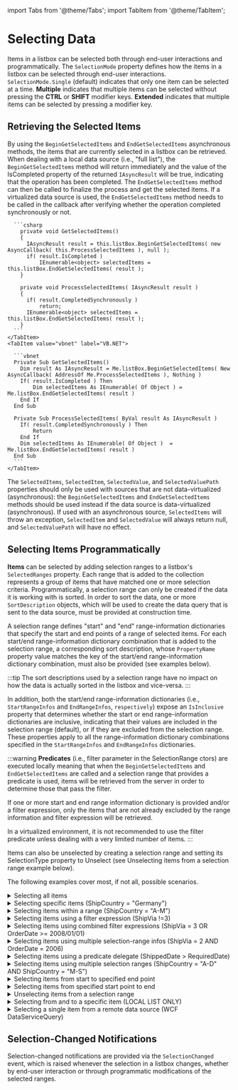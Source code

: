 import Tabs from '@theme/Tabs';
import TabItem from '@theme/TabItem';

# Selecting Data

Items in a listbox can be selected both through end-user interactions and programmatically. The `SelectionMode` property defines how the items in a listbox can be selected through end-user interactions. `SelectionMode.Single` (default) indicates that only one item can be selected at a time. **Multiple** indicates that multiple items can be selected without pressing the **CTRL** or **SHIFT** modifier keys. **Extended** indicates that multiple items can be selected by pressing a modifier key.

## Retrieving the Selected Items
By using the `BeginGetSelectedItems` and `EndGetSelectedItems` asynchronous methods, the items that are currently selected in a listbox can be retrieved. When dealing with a local data source (i.e., "full list"), the `BeginGetSelectedItems` method will return immediately and the value of the IsCompleted property of the returned `IAsyncResult` will be true, indicating that the operation has been completed. The `EndGetSelectedItems` method can then be called to finalize the process and get the selected items. If a virtualized data source is used, the `EndGetSelectedItems` method needs to be called in the callback after verifying whether the operation completed synchronously or not.

<Tabs>
    <TabItem value="csharp" label="C#" default>

      ```csharp
        private void GetSelectedItems()
        {
          IAsyncResult result = this.listBox.BeginGetSelectedItems( new AsyncCallback( this.ProcessSelectedItems ), null );
          if( result.IsCompleted )
              IEnumerable<object> selectedItems = this.listBox.EndGetSelectedItems( result );
        }

        private void ProcessSelectedItems( IAsyncResult result )
        {
          if( result.CompletedSynchronously )
              return;
          IEnumerable<object> selectedItems = this.listBox.EndGetSelectedItems( result );
        }
      ```
    </TabItem>
    <TabItem value="vbnet" label="VB.NET">

      ```vbnet
      Private Sub GetSelectedItems()
        Dim result As IAsyncResult = Me.listBox.BeginGetSelectedItems( New AsyncCallback( AddressOf Me.ProcessSelectedItems ), Nothing )
        If( result.IsCompleted ) Then
            Dim selectedItems As IEnumerable( Of Object ) = Me.listBox.EndGetSelectedItems( result )
        End If
      End Sub

      Private Sub ProcessSelectedItems( ByVal result As IAsyncResult )
        If( result.CompletedSynchronously ) Then
            Return
        End If
        Dim selectedItems As IEnumerable( Of Object )  = Me.listBox.EndGetSelectedItems( result )
      End Sub
      ```
    </TabItem>    
  </Tabs>

The `SelectedItems`, `SelectedItem`, `SelectedValue`, and `SelectedValuePath` properties should only be used with sources that are not data-virtualized (asynchronous): the `BeginGetSelectedItems` and `EndGetSelectedItems` methods should be used instead if the data source is data-virtualized (asynchronous). If used with an asynchronous source, `SelectedItems` will throw an exception, `SelectedItem` and `SelectedValue` will always return null, and `SelectedValuePath` will have no effect.

## Selecting Items Programmatically
**Items** can be selected by adding selection ranges to a listbox's `SelectedRanges` property. Each range that is added to the collection represents a group of items that have matched one or more selection criteria. Programmatically, a selection range can only be created if the data it is working with is sorted. In order to sort the data, one or more `SortDescription` objects, which will be used to create the data query that is sent to the data source, must be provided at construction time.

A selection range defines "start" and "end" range-information dictionaries that specify the start and end points of a range of selected items. For each start/end range-information dictionary combination that is added to the selection range, a corresponding sort description, whose `PropertyName` property value matches the key of the start/end range-information dictionary combination, must also be provided (see examples below).

:::tip
The sort descriptions used by a selection range have no impact on how the data is actually sorted in the listbox and vice-versa.
:::

In addition, both the start/end range-information dictionaries (i.e., `StartRangeInfos` and `EndRangeInfos`, `respectively`) expose an `IsInclusive` property that determines whether the start or end range-information dictionaries are inclusive, indicating that their values are included in the selection range (default), or if they are excluded from the selection range. These properties apply to all the range-information dictionary combinations specified in the `StartRangeInfos` and `EndRangeInfos` dictionaries. 

:::warning
  **Predicates** (i.e., filter parameter in the SelectionRange ctors) are executed locally meaning that when the `BeginGetSelectedItems` and `EndGetSelectedItems` are called and a selection range that provides a predicate is used, items will be retrieved from the server in order to determine those that pass the filter.

  If one or more start and end range information dictionary is provided and/or a filter expression, only the items that are not already excluded by the range information and filter expression will be retrieved.

  In a virtualized environment, it is not recommended to use the filter predicate unless dealing with a very limited number of items.
:::

Items can also be unselected by creating a selection range and setting its SelectionType property to Unselect (see Unselecting items from a selection range example below).

The following examples cover most, if not all, possible scenarios.

<details>

  <summary>Selecting all items</summary>

  <Tabs>
    <TabItem value="csharp" label="C#" default>

      ```csharp
        this.listBox.SelectedRanges.Clear();
        this.listBox.SelectedRanges.Add( SelectionRange.All );
      ```
    </TabItem>
    <TabItem value="vbnet" label="VB.NET">

      ```vbnet
      Me.listBox.SelectedRanges.Clear()
      Me.listBox.SelectedRanges.Add( SelectionRange.All )
      ```
    </TabItem>    
  </Tabs>

</details>

<details>

  <summary>Selecting specific items (ShipCountry = "Germany")</summary>

  <Tabs>
    <TabItem value="csharp" label="C#" default>

      ```csharp
        SelectionRange range = new SelectionRange( new SortDescription[] { new SortDescription( "ShipCountry", ListSortDirection.Ascending ) }, null, null );
        
        range.StartRangeInfos.Add( "ShipCountry", "Germany" );
        range.EndRangeInfos.Add( "ShipCountry", "Germany" );
        
        this.listBox.SelectedRanges.Clear();
        this.listBox.SelectedRanges.Add( range );
      ```
    </TabItem>
    <TabItem value="vbnet" label="VB.NET">

      ```vbnet
        Dim range As New SelectionRange( New SortDescription() { New SortDescription( "ShipCountry", ListSortDirection.Ascending ) }, Nothing, Nothing)
        
        range.StartRangeInfos.Add( "ShipCountry", "Germany" )
        range.EndRangeInfos.Add( "ShipCountry", "Germany" )
        
        Me.listBox.SelectedRanges.Clear()
        Me.listBox.SelectedRanges.Add( range )
      ```
    </TabItem>    
  </Tabs>

</details>

<details>

  <summary>Selecting items within a range (ShipCountry = "A-M")</summary>

  <Tabs>
    <TabItem value="csharp" label="C#" default>

      ```csharp
      SelectionRange range = new SelectionRange( new SortDescription[] { new SortDescription( "ShipCountry", ListSortDirection.Ascending ) }, null, null );
      
      range.StartRangeInfos.Add( "ShipCountry", "A" );
      range.EndRangeInfos.Add( "ShipCountry", "N" );
      
      range.EndRangeInfos.IsInclusive = false;
      
      this.listBox.SelectedRanges.Clear();
      this.listBox.SelectedRanges.Add( range );
      ```
    </TabItem>
    <TabItem value="vbnet" label="VB.NET">

      ```vbnet
      Dim range As New SelectionRange( New SortDescription() { new SortDescription( "ShipCountry", ListSortDirection.Ascending ) }, Nothing, Nothing )
      
      range.StartRangeInfos.Add( "ShipCountry", "A" )
      range.EndRangeInfos.Add( "ShipCountry", "N" )
      
      range.EndRangeInfos.IsInclusive = False
      
      Me.listBox.SelectedRanges.Clear()
      Me.listBox.SelectedRanges.Add( range )
      ```
    </TabItem>    
  </Tabs>

</details>

<details>

  <summary>Selecting items using a filter expression (ShipVia !=3)</summary>

  <Tabs>
    <TabItem value="csharp" label="C#" default>

      ```csharp
      FilterExpression expression = new FilterExpression( "ShipVia", FilterOperator.NotEqual, 3 );
      
      SelectionRange range = new SelectionRange( new SortDescription[] { new SortDescription( "OrderDate", ListSortDirection.Ascending ) }, expression, null );
      
      range.StartRangeInfos.Add( "OrderDate", new DateTime( 2006, 01, 01 ) );
      range.EndRangeInfos.Add( "OrderDate", new DateTime( 2006, 12, 31 ) );
      
      this.listBox.SelectedRanges.Clear();
      this.listBox.SelectedRanges.Add( range );
      ```
    </TabItem>
    <TabItem value="vbnet" label="VB.NET">

      ```vbnet
      Dim expression As New FilterExpression( "ShipVia", FilterOperator.NotEqual, 3 )
      
      Dim range As New SelectionRange( New SortDescription() { New SortDescription( "OrderDate", ListSortDirection.Ascending ) }, expression, Nothing )
      
      range.StartRangeInfos.Add( "OrderDate", New DateTime( 2006, 01, 01 ) )
      range.EndRangeInfos.Add( "OrderDate", New DateTime( 2006, 12, 31 ) )
      
      Me.listBox.SelectedRanges.Clear()
      Me.listBox.SelectedRanges.Add( range )
      ```
    </TabItem>    
  </Tabs>

</details>

<details>

  <summary>Selecting items using combined filter expressions (ShipVia = 3 OR OrderDate >= 2008/01/01)</summary>

  <Tabs>
    <TabItem value="csharp" label="C#" default>

      ```csharp
      FilterExpression leftExpression = new FilterExpression( "ShipVia", FilterOperator.Equal, 3 );
      FilterExpression rightExpression = new FilterExpression( "OrderDate", FilterOperator.GreaterThanOrEqual, new DateTime( 2008, 01, 01 ) );
      
      OrFilterExpression expression = new OrFilterExpression( leftExpression, rightExpression );
      
      SelectionRange range = new SelectionRange( expression, null );
      
      this.listBox.SelectedRanges.Clear();
      this.listBox.SelectedRanges.Add( range );
      ```
    </TabItem>
    <TabItem value="vbnet" label="VB.NET">

      ```vbnet
      Dim leftExpression As New FilterExpression( "ShipVia", FilterOperator.Equal, 3 )
      Dim rightExpression As New FilterExpression( "OrderDate", FilterOperator.GreaterThanOrEqual, New DateTime( 2008, 01, 01 ) )
      
      Dim expression As New OrFilterExpression( leftExpression, rightExpression )
      
      Dim range As New SelectionRange( expression, Nothing )
      
      Me.listBox.SelectedRanges.Clear()
      Me.listBox.SelectedRanges.Add( range )
      ```
    </TabItem>    
  </Tabs>

</details>

<details>

  <summary>Selecting items using multiple selection-range infos (ShipVia = 2 AND OrderDate = 2006)</summary>

  <Tabs>
    <TabItem value="csharp" label="C#" default>

      ```csharp
      SelectionRange range = new SelectionRange( new SortDescription[] { new SortDescription( "ShipVia", ListSortDirection.Ascending ),
                                                                              new SortDescription( "OrderDate", ListSortDirection.Ascending )}, null, null );
      
      range.StartRangeInfos.Add( "ShipVia", 2 );
      range.StartRangeInfos.Add( "OrderDate", new DateTime( 2006, 01, 01 ) );
      
      range.EndRangeInfos.Add( "ShipVia", 2 );
      range.EndRangeInfos.Add( "OrderDate", new DateTime( 2006, 12, 31 ) );
      
      this.listBox.SelectedRanges.Clear();
      this.listBox.SelectedRanges.Add( range );
      ```
    </TabItem>
    <TabItem value="vbnet" label="VB.NET">

      ```vbnet
      Dim range As New SelectionRange( New SortDescription() { New SortDescription( "ShipVia", ListSortDirection.Ascending ),
                                                              New SortDescription( "OrderDate", ListSortDirection.Ascending )}, Nothing, Nothing )
      
      range.StartRangeInfos.Add( "ShipVia", 2 )
      range.StartRangeInfos.Add( "OrderDate", New DateTime( 2006, 01, 01 ) )
      
      range.EndRangeInfos.Add( "ShipVia", 2 )
      range.EndRangeInfos.Add( "OrderDate", New DateTime( 2006, 12, 31 ) )
      
      Me.listBox.SelectedRanges.Clear()
      Me.listBox.SelectedRanges.Add( range )
      ```
    </TabItem>    
  </Tabs>

</details>

<details>

  <summary>Selecting items using a predicate delegate (ShippedDate > RequiredDate)</summary>

  <Tabs>
    <TabItem value="csharp" label="C#" default>

      ```csharp
      SelectionRange range = new SelectionRange( null, new Predicate<object>( IsPastRequiredDate ) );
      
      this.listBox.SelectedRanges.Clear();
      this.listBox.SelectedRanges.Add( range );
      
      private bool IsPastRequiredDate( object value )
      {
        Order order = value as Order;
      
        if( order == null )
            return false;
      
        return ( order.ShippedDate > order.RequiredDate );
      }
      ```
    </TabItem>
    <TabItem value="vbnet" label="VB.NET">

      ```vbnet
      Dim range As New SelectionRange( Nothing, New Predicate(Of Object)( IsPastRequiredDate ) )
      
      Me.listBox.SelectedRanges.Clear()
      Me.listBox.SelectedRanges.Add( range )
      Private Function IsPastRequiredDate( ByVal value As Object ) As Boolean
        Dim order As Order = CType( value, Order )
      
        If order Is Nothing Then
            return False
        End If
      
        Return ( order.ShippedDate > order.RequiredDate )
      End Function
      ```
    </TabItem>    
  </Tabs>

</details>

<details>

  <summary>Selecting items using multiple selection ranges (ShipCountry = "A-D" AND ShipCountry = "M-S")</summary>

  <Tabs>
    <TabItem value="csharp" label="C#" default>

      ```csharp
      SelectionRange firstRange = new SelectionRange( new SortDescription[] { new SortDescription( "ShipCountry", ListSortDirection.Ascending ) }, null, null );
      SelectionRange secondRange = new SelectionRange( new SortDescription[] { new SortDescription( "ShipCountry", ListSortDirection.Ascending ) }, null, null );
      
      firstRange.StartRangeInfos.Add( "ShipCountry", "A" );
      firstRange.EndRangeInfos.Add( "ShipCountry", "D" );
      
      secondRange.StartRangeInfos.Add( "ShipCountry", "M" );
      secondRange.EndRangeInfos.Add( "ShipCountry", "S" );
      
      this.listBox.SelectedRanges.Clear();
      this.listBox.SelectedRanges.Add( firstRange );
      this.listBox.SelectedRanges.Add( secondRange );
      ```
    </TabItem>
    <TabItem value="vbnet" label="VB.NET">

      ```vbnet
      Dim firstRange As New SelectionRange( New SortDescription() { New SortDescription( "ShipCountry", ListSortDirection.Ascending ) }, Nothing, Nothing )
      Dim secondRange As New SelectionRange( New SortDescription() { New SortDescription( "ShipCountry", ListSortDirection.Ascending ) }, Nothing, Nothing )
      
      firstRange.StartRangeInfos.Add( "ShipCountry", "A" )
      firstRange.EndRangeInfos.Add( "ShipCountry", "D" )
      
      secondRange.StartRangeInfos.Add( "ShipCountry", "M" )
      secondRange.EndRangeInfos.Add( "ShipCountry", "S" )
      
      Me.listBox.SelectedRanges.Clear()
      Me.listBox.SelectedRanges.Add( firstRange )
      Me.listBox.SelectedRanges.Add( secondRange )
      ```
    </TabItem>    
  </Tabs>

</details>

<details>

  <summary>Selecting items from start to specified end point</summary>

  <Tabs>
    <TabItem value="csharp" label="C#" default>

      ```csharp
      SelectionRange range = new SelectionRange( new SortDescription[] { new SortDescription( "ShipCountry", ListSortDirection.Ascending ) }, null, null );
      
      // Select all items from the start to "C". All items that start with "A" or "B" will be selected.
      // Using "B" only would not work since, for example, "Belgium"  "B".
      range.StartRangeInfos.FromStart();
      range.EndRangeInfos.Add( "ShipCountry", "C" );
      range.EndRangeInfos.IsInclusive = false;
      
      this.listBox.SelectedRanges.Clear();
      this.listBox.SelectedRanges.Add( range );
      ```
    </TabItem>
    <TabItem value="vbnet" label="VB.NET">

      ```vbnet
      Dim range As New SelectionRange( New SortDescription() { New SortDescription( "ShipCountry", ListSortDirection.Ascending ) }, Nothing, Nothing )
      
      ' Select all items from the start to "C". All items that start with "A" or "B" will be selected.
      ' Using "B" only would not work since, for example, "Belgium"  "B".
      range.StartRangeInfos.FromStart()
      range.EndRangeInfos.Add( "ShipCountry", "C" )
      range.EndRangeInfos.IsInclusive = False
      
      Me.listBox.SelectedRanges.Clear()
      Me.listBox.SelectedRanges.Add( range )
      ```
    </TabItem>    
  </Tabs>

</details>

<details>

  <summary>Selecting items from specified start point to end</summary>

  <Tabs>
    <TabItem value="csharp" label="C#" default>

      ```csharp
      SelectionRange range = new SelectionRange( new SortDescription[] { new SortDescription( "ShipCountry", ListSortDirection.Ascending ) }, null, null );
      
      range.StartRangeInfos.Add( "ShipCountry", "B" );
      range.EndRangeInfos.ToEnd();
      
      this.listBox.SelectedRanges.Clear();
      this.listBox.SelectedRanges.Add( range );
      ```
    </TabItem>
    <TabItem value="vbnet" label="VB.NET">

      ```vbnet
      Dim range As New SelectionRange( New SortDescription() { New SortDescription( "ShipCountry", ListSortDirection.Ascending ) }, Nothing, Nothing )
      
      range.StartRangeInfos.Add( "ShipCountry", "B" )
      range.EndRangeInfos.ToEnd()
      
      Me.listBox.SelectedRanges.Clear()
      Me.listBox.SelectedRanges.Add( range )
      ```
    </TabItem>    
  </Tabs>

</details>

<details>

  <summary>Unselecting items from a selection range</summary>

  <Tabs>
    <TabItem value="csharp" label="C#" default>

      ```csharp
      SelectionRange range = new SelectionRange( new SortDescription[] { new SortDescription( "ShipCountry", ListSortDirection.Ascending ) }, null, null );
      
      range.SelectionType = SelectionType.Unselection;
      range.StartRangeInfos.Add( "ShipCountry", "Canada" );
      range.EndRangeInfos.Add( "ShipCountry", "Canada" );
      
      listBox.SelectedRanges.Add( range );
      ```
    </TabItem>
    <TabItem value="vbnet" label="VB.NET">

      ```vbnet
      Dim range As New SelectionRange( New SortDescription() { New SortDescription( "ShipCountry", ListSortDirection.Ascending ) }, Nothing, Nothing )
      
      range.SelectionType = SelectionType.Unselection
      range.StartRangeInfos.Add( "ShipCountry", "Canada" )
      range.EndRangeInfos.Add( "ShipCountry", "Canada" )
      
      listBox.SelectedRanges.Add( range )
      ```
    </TabItem>    
  </Tabs>

</details>

<details>

  <summary>Selecting from and to a specific item (LOCAL LIST ONLY)</summary>

  <Tabs>
    <TabItem value="csharp" label="C#" default>

      ```csharp
      SelectionRange range = new SelectionRange();
      
      range.StartRangeInfos.FromItem( this.People[ 5 ] );
      range.EndRangeInfos.ToItem( this.People[ 10 ] );
      
      listBox.SelectedRanges.Add( range );
      ```
    </TabItem>
    <TabItem value="vbnet" label="VB.NET">

      ```vbnet
      Dim range As New SelectionRange()
      
      range.StartRangeInfos.FromItem( Me.People[ 5 ] )
      range.EndRangeInfos.ToItem( Me.People[ 10 ] )
      
      listBox.SelectedRanges.Add( range )
      ```
    </TabItem>    
  </Tabs>

</details>

<details>

  <summary>Selecting a single item from a remote data source (WCF DataServiceQuery)</summary>

  <Tabs>
    <TabItem value="csharp" label="C#" default>

      ```csharp
        public void GetOrder( int orderID )
        {
          DataServiceQuery<Order> query = Data.Orders.Where( order => order.OrderID == orderID ) as DataServiceQuery<Order>;
        
          if( query != null )
              IAsyncResult result = query.BeginExecute( new AsyncCallback( this.ProcessItem ), query ); 
        }
        
        private void ProcessItem( IAsyncResult result )
        {
          DataServiceQuery<Order> query = result.AsyncState as DataServiceQuery<Order>;
        
          if( query != null )
          {
              IEnumerable<Order> q = query.EndExecute( result );
              Order order = q.FirstOrDefault();
        
              SelectionRange range = new SelectionRange( order );
        
              listBox.SelectedRanges.Clear();
              listBox.SelectedRanges.Add( range );
          }
        }
        
        private void Button_Click( object sender, RoutedEventArgs e )
        {
          string orderIDString = orderIDTextBox.Text.Trim();
        
          if( !string.IsNullOrWhiteSpace( orderIDString ) )
              this.GetOrder( System.Convert.ToInt32( orderIDString ) );
        }
      ```
    </TabItem>
    <TabItem value="vbnet" label="VB.NET">

      ```vbnet
      Public Sub GetOrder( ByVal orderID As Integer )
        Dim query As DataServiceQuery( Of Order )= TryCast( Data.Orders.Where( order => order.OrderID = orderID ), DataServiceQuery( Of Order ) )
        If Not query Is Nothing Then
            Dim result As IAsyncCallback= query.BeginExecute( New AsyncCallback( AddressOf Me.ProcessItem ), query )
        End If
      End Sub
      
      Private Sub ProcessItem( Dim result As IAsyncResult )
        Dim query As DataServiceQuery( Of Order )= TryCast( result.AsyncState, DataServiceQuery( Of Order )
      
        If Not query Is Nothing Then
            Dim q As IEnumerable( Of Order ) = query.EndExecute( result )
            Dim order As Order = q.FirstOrDefault()
      
            Dim range = New SelectionRange( order )
      
            listBox.SelectedRanges.Clear()
            listBox.SelectedRanges.Add( range )
        End If
      End Sub
      Private Sub Button_Click( ByVal sender As Object, ByVal e As RoutedEventArgs )
        Dim orderIDString As String = orderIDTextBox.Text.Trim()
        If Not string.IsNullOrWhiteSpace( orderIDString ) Then
            Me.GetOrder( System.Convert.ToInt32( orderIDString ) )
        End If
      End Sub
      ```
    </TabItem>    
  </Tabs>

</details>

## Selection-Changed Notifications
Selection-changed notifications are provided via the `SelectionChanged` event, which is raised whenever the selection in a listbox changes, whether by end-user interaction or through programmatic modifications of the selected ranges.